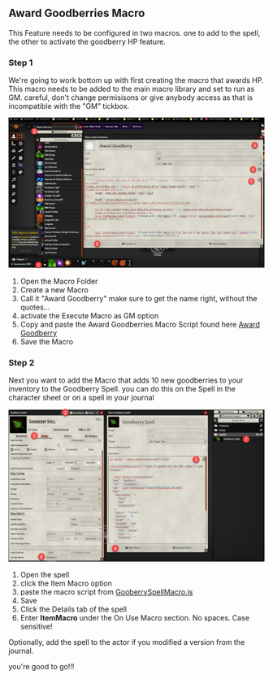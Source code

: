 
<!-- ABOUT THE PROJECT -->
## Award Goodberries Macro

This Feature needs to be configured in two macros. one to add to the spell, the other to activate the goodberry HP feature. 


### Step 1
We're going to work bottom up with first creating the macro that awards HP. 
This macro needs to be added to the main macro library and set to run as GM. careful, don't change permisisons or give anybody access as that is incompatible with the "GM" tickbox. 

<img src="Images/Goodberries-AwardMacro.jpg" alt="Step 1">


1. Open the Macro Folder
2. Create a new Macro
3. Call it "Award Goodberry" make sure to get the name right, without the quotes...
4. activate the Execute Macro as GM option 
5. Copy and paste the Award Goodberries Macro Script found here <a href="../Award Goodberry.js">Award Goodberry</a>
6. Save the Macro


### Step 2
Next you want to add the Macro that adds 10 new goodberries to your inventory to the Goodberry Spell. you can do this on the Spell in the character sheet or on a spell in your journal

<img src="Images/Goodberries-SpellItemMacro.jpg" alt="Step 2">

1. Open the spell
2. click the Item Macro option
3. paste the macro script from <a href="..\GooberrySpellMacro.js">GooberrySpellMacro.js </a>
4. Save
5. Click the Details tab of the spell
6. Enter **ItemMacro** under the On Use Macro section. No spaces. Case sensitive!


Optionally, add the spell to the actor if you modified a version from the journal.

you're good to go!!!